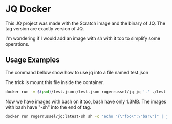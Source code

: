 # JQ Docker

This JQ project was made with the Scratch image and the binary of JQ.
The tag version are exactly version of JQ.

I'm wondering if I would add an image with sh with it too to simplify some operations.

## Usage Examples

The command bellow show how to use jq into a file named test.json

The trick is mount this file inside the container.

```sh
docker run -v $(pwd)/test.json:/test.json rogerrussel/jq jq '.' ./test.json
```

Now we have images with bash on it too, bash have only 1.3MB.
The images with bash have "-sh" into the end of tag.

```sh
docker run rogerrussel/jq:latest-sh sh -c 'echo "{\"foo\":\"bar\"}" | jq .'
```
